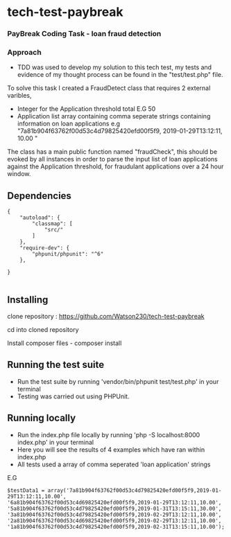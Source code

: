 # tech-test-paybreak

### PayBreak Coding Task - loan fraud detection

### Approach

- TDD was used to develop my solution to this tech test, my tests and evidence of my thought process can be found in the "test/test.php" file.

To solve this task I created a FraudDetect class that requires 2 external varibles, 
- Integer for the Application threshold total E.G 50
- Application list array containing comma seperate strings containing information on loan applications e.g "7a81b904f63762f00d53c4d79825420efd00f5f9, 2019-01-29T13:12:11, 10.00 "

The class has a main public function named "fraudCheck", this should be evoked by all instances in order to parse the input list of loan applications against the Application threshold, for fraudulant applications over a 24 hour window.

## Dependencies

```
{
    "autoload": {
        "classmap": [
            "src/"
        ]
    },
    "require-dev": {
        "phpunit/phpunit": "^6"
    },

}


```

## Installing

clone repository : https://github.com/Watson230/tech-test-paybreak

cd into cloned repository 

Install composer files -  composer install

## Running the test suite

- Run the test suite by running 'vendor/bin/phpunit test/test.php' in your terminal
- Testing was carried out using PHPUnit.

## Running locally 

- Run the index.php file locally by running 'php -S localhost:8000 index.php' in your terminal
- Here you will see the results of 4 examples which have ran within index.php
- All tests used a array of comma seperated 'loan application' strings

E.G 

```
$testData1 = array('7a81b904f63762f00d53c4d79825420efd00f5f9,2019-01-29T13:12:11,10.00',
'6a81b904f63762f00d53c4d69825420efd00f5f9,2019-01-29T13:12:11,10.00',
'5a81b904f63762f00d53c4d79825420efd00f5f9,2019-01-31T13:15:11,30.00',
'3a81b904f63762f00d53c4d79825420efd00f5f9,2019-02-29T13:12:11,10.00',
'2a81b904f63762f00d53c4d69825420efd00f5f9,2019-02-29T13:12:11,10.00',
'1a81b904f63762f00d53c4d79825420efd00f5f9,2019-02-31T13:15:11,10.00');

```
